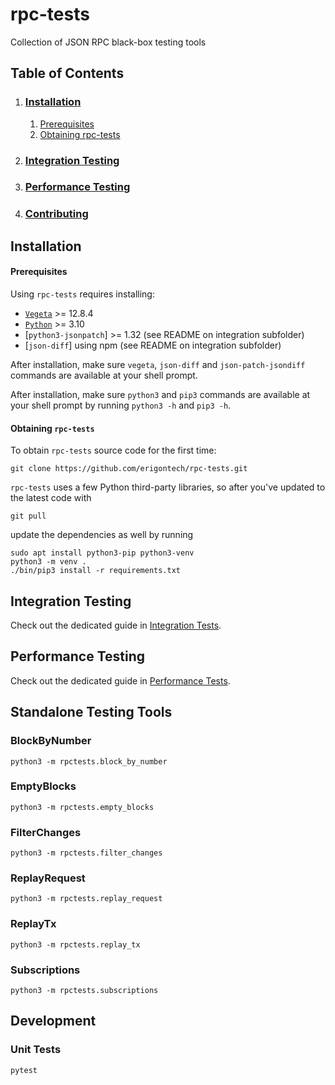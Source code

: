 # rpc-tests
Collection of JSON RPC black-box testing tools

## Table of Contents
1. ### [Installation](#installation)
    1. [Prerequisites](#prerequisites)
    2. [Obtaining rpc-tests](#obtaining-rpc-tests)
2. ### [Integration Testing](#integration-testing)
3. ### [Performance Testing](#performance-testing)
4. ### [Contributing](#contributing)

## Installation

#### Prerequisites

Using `rpc-tests` requires installing:
* [`Vegeta`](https://github.com/tsenart/vegeta) >= 12.8.4
* [`Python`](https://python.org/) >= 3.10
* [`python3-jsonpatch`] >= 1.32 (see README on integration subfolder)
* [`json-diff`] using npm (see README on integration subfolder)

After installation, make sure `vegeta`, `json-diff` and `json-patch-jsondiff ` commands are available at your shell prompt.

After installation, make sure `python3` and `pip3` commands are available at your shell prompt by running `python3 -h` and `pip3 -h`.

#### Obtaining `rpc-tests`

To obtain `rpc-tests` source code for the first time:
```
git clone https://github.com/erigontech/rpc-tests.git
```

`rpc-tests` uses a few Python third-party libraries, so after you've updated to the latest code with
```
git pull
```
update the dependencies as well by running
```
sudo apt install python3-pip python3-venv
python3 -m venv .
./bin/pip3 install -r requirements.txt
```

## Integration Testing

Check out the dedicated guide in [Integration Tests](./integration/README.md).

## Performance Testing

Check out the dedicated guide in [Performance Tests](./perf/README.md).

## Standalone Testing Tools

### BlockByNumber
```commandline
python3 -m rpctests.block_by_number
```

### EmptyBlocks
```commandline
python3 -m rpctests.empty_blocks
```

### FilterChanges
```commandline
python3 -m rpctests.filter_changes
```

### ReplayRequest
```commandline
python3 -m rpctests.replay_request
```

### ReplayTx
```commandline
python3 -m rpctests.replay_tx
```

### Subscriptions
```commandline
python3 -m rpctests.subscriptions
```

## Development

### Unit Tests
```commandline
pytest
```
